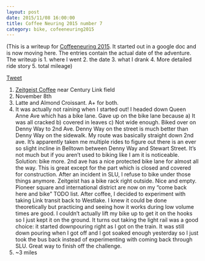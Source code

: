 ```yaml
---
layout: post
date: 2015/11/08 16:00:00
title: Coffee Neuring 2015 number 7
category: bike, cofeeneuring2015
---
```

(This is a writeup for [Coffeeneuring 2015](http://chasingmailboxes.com/2015/09/19/coffeeneuring-challenge-2015-a-dream-within-a-dream/). It started out in a
google doc and is now moving here. The entries contain the actual date of
the adventure. The writeup is 1. where I went 2. the date 3. what I drank
4. More detailed ride story 5. total mileage)

[Tweet](https://twitter.com/openlabbott/status/663419323982065668)

1. [Zeitgeist Coffee](http://zeitgeistcoffee.com/) near Century Link field
2. November 8th
3. Latte and Almond Croissant. A+ for both.
4. It was actually not raining when I started out! I headed down Queen Anne Ave
which has a bike lane. Gave up on the bike lane because a) It was all cracked
b) covered in leaves c) Not wide enough. Biked over on Denny Way to 2nd Ave.
Denny Way on the street is much better than Denny Way on the sidewalk. My route
was basically straight down 2nd ave. It’s apparently taken me multiple rides
to figure out there is an ever so slight incline in Belltown between Denny Way
and Stewart Street. It’s not much but if you aren’t used to biking like I am it
is noticeable. Solution: bike more. 2nd ave has a nice protected bike lane for
almost all the way. This is great except for the part which is closed and
covered for construction. After an incident in SLU, I refuse to bike under
those things anymore. Zeitgeist has a bike rack right outside. Nice and empty.
Pioneer square and international district are now on my “come back here and
bike” TODO list. After coffee, I decided to experiment with taking Link transit
back to Westlake. I knew it could be done theoretically but practicing and
seeing how it works during low volume times are good. I couldn’t actually lift
my bike up to get it on the hooks so I just kept it on the ground. It turns out
taking the light rail was a good choice: it started downpouring right as I got
on the train. It was still down pouring when I got off and I got soaked enough
yesterday so I just took the bus back instead of experimenting with coming back through SLU. Great way to finish off the challenge.
5. ~3 miles


